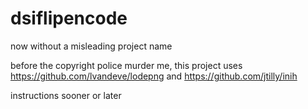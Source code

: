 # dsiflipencode
now without a misleading project name

before the copyright police murder me, this project uses https://github.com/lvandeve/lodepng and https://github.com/jtilly/inih

instructions sooner or later
